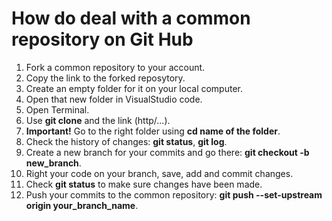 # How do deal with a common repository on Git Hub
1. Fork a common repository to your account.
2. Copy the link to the forked reposytory.
3. Create an empty folder for it on your local computer.
4. Open that new folder in VisualStudio code.
5. Open Terminal.
6. Use __git clone__ and the link (http/...).
7. __Important!__ Go to the right folder using __cd name of the folder__.
8. Check the history of changes: __git status__, __git log__.
9. Create a new branch for your commits and go there: __git checkout -b new_branch__.
10. Right your code on your branch, save, add and commit changes.
11. Check __git status__ to make sure changes have been made.
12. Push your commits to the common repository: __git push --set-upstream origin your_branch_name__.
